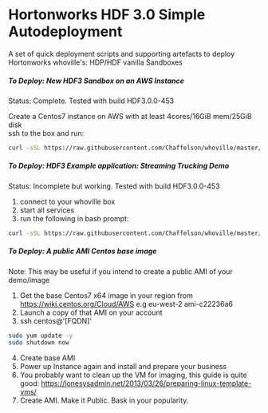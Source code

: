 # Hortonworks HDF 3.0 Simple Autodeployment

A set of quick deployment scripts and supporting artefacts to deploy Hortonworks whoville's: HDP/HDF vanilla Sandboxes

##### To Deploy: New HDF3 Sandbox on an AWS Instance
Status: Complete. Tested with build HDF3.0.0-453  

Create a Centos7 instance on AWS with at least 4cores/16GiB mem/25GiB disk  
ssh to the box and run:  
```bash
curl -sSL https://raw.githubusercontent.com/Chaffelson/whoville/master/deploy_AWS.sh | sudo -E sh
```

##### To Deploy: HDF3 Example application: Streaming Trucking Demo
Status: Incomplete but working. Tested with build HDF3.0.0-453

1.  connect to your whoville box 
2.  start all services
3.  run the following in bash prompt:
```bash
curl -sSL https://raw.githubusercontent.com/Chaffelson/whoville/master/deploy_SAMTruckingDemo.sh | sudo -E sh
```

##### To Deploy: A public AMI Centos base image
Note: This may be useful if you intend to create a public AMI of your demo/image
1.  Get the base Centos7 x64 image in your region from https://wiki.centos.org/Cloud/AWS e.g eu-west-2 ami-c22236a6
2.  Launch a copy of that AMI on your account
3.  ssh centos@'[FQDN]'  
```bash
sudo yum update -y
sudo shutdown now
```
4.  Create base AMI
5.  Power up Instance again and install and prepare your business
6.  You probably want to clean up the VM for imaging, this guide is quite good: https://lonesysadmin.net/2013/03/26/preparing-linux-template-vms/
7.  Create AMI. Make it Public. Bask in your popularity.